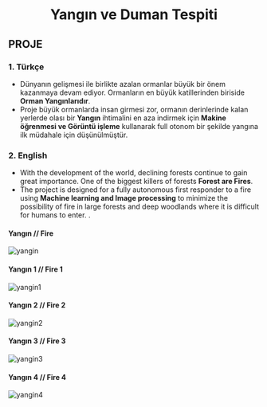 <h1 align="center">Yangın ve Duman Tespiti</h1>

## **PROJE**

### 1. Türkçe 
  - Dünyanın gelişmesi ile birlikte azalan ormanlar büyük bir önem kazanmaya devam ediyor. Ormanların en büyük katillerinden biriside __Orman
  Yangınlarıdır__.
  - Proje büyük ormanlarda insan girmesi zor, ormanın derinlerinde kalan yerlerde olası bir __Yangın__ ihtimalini en aza indirmek için __Makine öğrenmesi 
  ve Görüntü işleme__ kullanarak full otonom bir şekilde yangına ilk müdahale için düşünülmüştür.

### 2. English 
  - With the development of the world, declining forests continue to gain great importance. One of the biggest killers of forests __Forest
    are Fires__.
  - The project is designed for a fully autonomous first responder to a fire using __Machine learning and Image processing__ to minimize the possibility of 
  fire in large forests and deep woodlands where it is difficult for humans to enter. .




#### Yangın // Fire

![yangin](https://user-images.githubusercontent.com/84287815/190898966-a096644a-2aae-440a-b86d-4e19737825e6.jpg)

#### Yangın 1 // Fire 1

![yangin1](https://user-images.githubusercontent.com/84287815/190898980-7bc64041-0bf0-414f-a00b-80bf0f87eb79.jpg)


#### Yangın 2 // Fire 2

![yangin2](https://user-images.githubusercontent.com/84287815/190898987-1efe858e-94ba-4cb3-8fd3-60b82ac85594.jpg)


#### Yangın 3 // Fire 3

![yangin3](https://user-images.githubusercontent.com/84287815/190898994-8d52b0b5-20b8-46e1-bc43-bf840278a3a5.jpg)

#### Yangın 4 // Fire 4

![yangin4](https://user-images.githubusercontent.com/84287815/190899002-3b2b2987-5663-4203-8812-d357a1614706.jpg)

